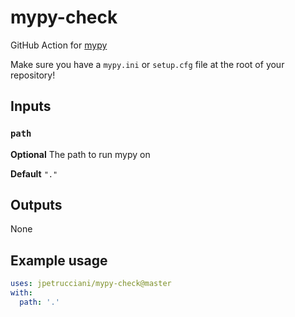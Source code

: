 # mypy-check
GitHub Action for [mypy](https://mypy.readthedocs.io/en/master/)

Make sure you have a `mypy.ini` or `setup.cfg` file at the root of your repository!

## Inputs

### `path`

**Optional** The path to run mypy on

**Default** `"."`

## Outputs

None

## Example usage

```yaml
uses: jpetrucciani/mypy-check@master
with:
  path: '.'
```